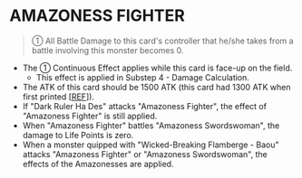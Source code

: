 # AMAZONESS FIGHTER

> ① All Battle Damage to this card's controller that he/she takes from a battle involving this monster becomes 0.

*   The ① Continuous Effect applies while this card is face-up on the field.
    *   This effect is applied in Substep 4 - Damage Calculation.
*   The ATK of this card should be 1500 ATK (this card had 1300 ATK when first printed \[[REF](https://yugipedia.com/wiki/Card_Errata:Amazoness_Fighter)\]).
*   If "Dark Ruler Ha Des" attacks "Amazoness Fighter", the effect of "Amazoness Fighter" is still applied.
*   When "Amazoness Fighter" battles "Amazoness Swordswoman", the damage to Life Points is zero.
*   When a monster quipped with "Wicked-Breaking Flamberge - Baou" attacks "Amazoness Fighter" or "Amazoness Swordswoman", the effects of the Amazonesses are applied.
